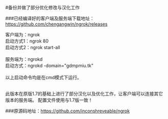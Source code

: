 #备份并做了部分优化修改与汉化工作

###已经编译好的客户端及服务端下载地址：</br>https://github.com/chengangwin/ngrok/releases

客户端为：ngrok</br>
启动方式1：ngrok 80</br>
启动方式2：ngrok  start-all</br></br>
服务端为：ngrokd</br>
启动方式：ngrokd -domain="gdmpmiu.tk"</br></br>
以上启动命令均是在cmd模式下运行。</br></br>

此版本在原版1.7的基础上进行了部分汉化以及优化工作，让客户端可以连接其它版本的服务端。
配置文件使用与1.7版一致！


###原源码地址：https://github.com/inconshreveable/ngrok
